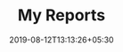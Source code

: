 ---
title: "My Reports"
date: 2019-08-12T13:13:26+05:30
type: "accounts"
layout: "my-reports"

loggedin: true
userlogin: true
containernormal: true
breadcrumb2: true
myreports: true
---